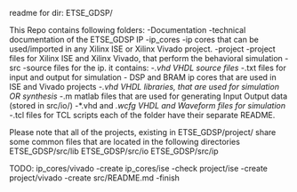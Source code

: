 readme for dir: ETSE_GDSP/

This Repo contains following folders:
    -Documentation  -technical documentation of the ETSE_GDSP IP
    -ip_cores       -ip cores that can be used/imported in any Xilinx ISE or Xilinx Vivado project.
    -project        -project files for Xilinx ISE and Xilinx Vivado, that perform the behavioral simulation
    -src            -source files for the ip. it contains:
        -*.vhd VHDL source files
        -*.txt files for input and output for simulation
        - DSP and BRAM ip cores that are used in ISE and Vivado projects
        -*.vhd VHDL libraries, that are used for simulation OR synthesis
        -*.m matlab files that are used for generating Input Output data (stored in src/io/)
        -*.vhd and *.wcfg VHDL and Waveform files for simulation
        -*.tcl files for TCL scripts
each of the folder have their separate README.



Please note that all of the projects, existing in ETSE_GDSP/project/ share some common files that are located in the following directories
    ETSE_GDSP/src/lib
    ETSE_GDSP/src/io
    ETSE_GDSP/src/ip


TODO:
    ip_cores/vivado     -create
    ip_cores/ise        -check
    project/ise         -create
    project/vivado      -create
    src/README.md       -finish 
